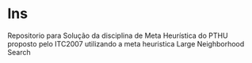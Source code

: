 # lns
Repositorio para Solução da disciplina de Meta Heurística do PTHU proposto pelo ITC2007 utilizando a meta heuristica Large Neighborhood Search
